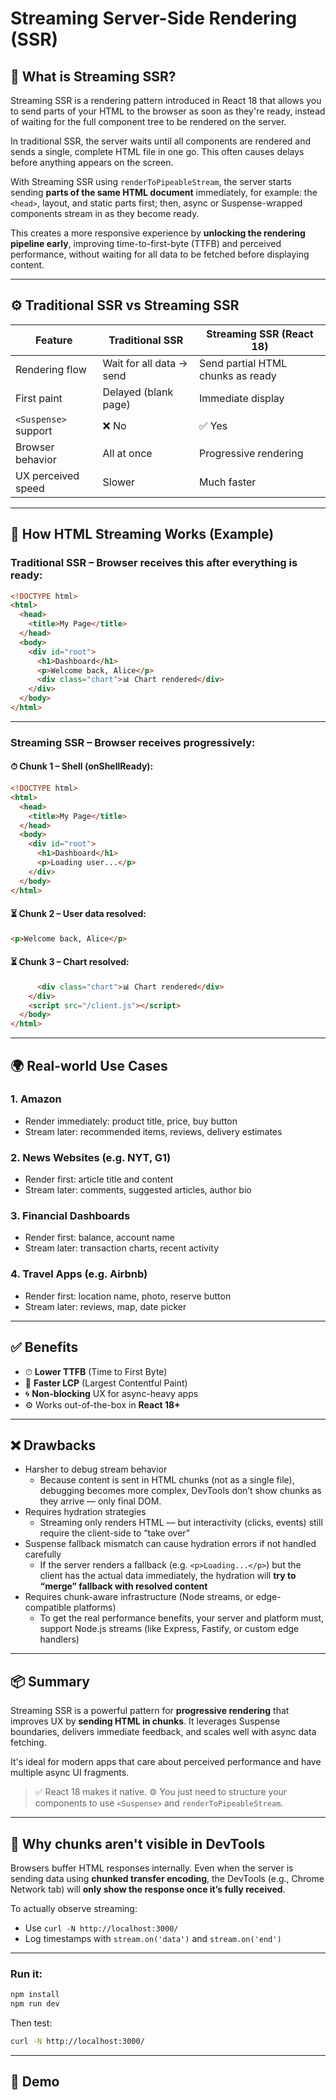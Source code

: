 # Streaming Server-Side Rendering (SSR)

## 🧠 What is Streaming SSR?

Streaming SSR is a rendering pattern introduced in React 18 that allows you to send parts of your HTML to the browser as soon as they're ready, instead of waiting for the full component tree to be rendered on the server.

In traditional SSR, the server waits until all components are rendered and sends a single, complete HTML file in one go. This often causes delays before anything appears on the screen.

With Streaming SSR using `renderToPipeableStream`, the server starts sending **parts of the same HTML document** immediately, for example: the `<head>`, layout, and static parts first; then, async or Suspense-wrapped components stream in as they become ready.

This creates a more responsive experience by **unlocking the rendering pipeline early**, improving time-to-first-byte (TTFB) and perceived performance, without waiting for all data to be fetched before displaying content.

---

## ⚙️ Traditional SSR vs Streaming SSR

| Feature              | Traditional SSR          | Streaming SSR (React 18)          |
| -------------------- | ------------------------ | --------------------------------- |
| Rendering flow       | Wait for all data → send | Send partial HTML chunks as ready |
| First paint          | Delayed (blank page)     | Immediate display                 |
| `<Suspense>` support | ❌ No                    | ✅ Yes                            |
| Browser behavior     | All at once              | Progressive rendering             |
| UX perceived speed   | Slower                   | Much faster                       |

---

## 🔎 How HTML Streaming Works (Example)

### Traditional SSR – Browser receives this **after everything is ready**:

```html
<!DOCTYPE html>
<html>
  <head>
    <title>My Page</title>
  </head>
  <body>
    <div id="root">
      <h1>Dashboard</h1>
      <p>Welcome back, Alice</p>
      <div class="chart">📊 Chart rendered</div>
    </div>
  </body>
</html>
```

---

### Streaming SSR – Browser receives **progressively**:

#### ⏱ Chunk 1 – Shell (onShellReady):

```html
<!DOCTYPE html>
<html>
  <head>
    <title>My Page</title>
  </head>
  <body>
    <div id="root">
      <h1>Dashboard</h1>
      <p>Loading user...</p>
    </div>
  </body>
</html>
```

#### ⏳ Chunk 2 – User data resolved:

```html
<p>Welcome back, Alice</p>
```

#### ⏳ Chunk 3 – Chart resolved:

```html
      <div class="chart">📊 Chart rendered</div>
    </div>
    <script src="/client.js"></script>
  </body>
</html>
```

---

## 🌍 Real-world Use Cases

### 1. Amazon

- Render immediately: product title, price, buy button
- Stream later: recommended items, reviews, delivery estimates

### 2. News Websites (e.g. NYT, G1)

- Render first: article title and content
- Stream later: comments, suggested articles, author bio

### 3. Financial Dashboards

- Render first: balance, account name
- Stream later: transaction charts, recent activity

### 4. Travel Apps (e.g. Airbnb)

- Render first: location name, photo, reserve button
- Stream later: reviews, map, date picker

---

## ✅ Benefits

- ⏱ **Lower TTFB** (Time to First Byte)
- 🎯 **Faster LCP** (Largest Contentful Paint)
- 🌀 **Non-blocking** UX for async-heavy apps
- ⚙️ Works out-of-the-box in **React 18+**

---

## ❌ Drawbacks

- Harsher to debug stream behavior
  - Because content is sent in HTML chunks (not as a single file), debugging becomes more complex, DevTools don’t show chunks as they arrive — only final DOM.
- Requires hydration strategies
  - Streaming only renders HTML — but interactivity (clicks, events) still require the client-side to “take over”
- Suspense fallback mismatch can cause hydration errors if not handled carefully
  - If the server renders a fallback (e.g. `<p>Loading...</p>`) but the client has the actual data immediately, the hydration will **try to “merge” fallback with resolved content**
- Requires chunk-aware infrastructure (Node streams, or edge-compatible platforms)
  - To get the real performance benefits, your server and platform must, support Node.js streams (like Express, Fastify, or custom edge handlers)

---

## 📦 Summary

Streaming SSR is a powerful pattern for **progressive rendering** that improves UX by **sending HTML in chunks**. It leverages Suspense boundaries, delivers immediate feedback, and scales well with async data fetching.

It's ideal for modern apps that care about perceived performance and have multiple async UI fragments.

> ✅ React 18 makes it native.
> ⚙️ You just need to structure your components to use `<Suspense>` and `renderToPipeableStream`.

---

## 🧪 Why chunks aren't visible in DevTools

Browsers buffer HTML responses internally. Even when the server is sending data using **chunked transfer encoding**, the DevTools (e.g., Chrome Network tab) will **only show the response once it’s fully received**.

To actually observe streaming:

- Use `curl -N http://localhost:3000/`
- Log timestamps with `stream.on('data')` and `stream.on('end')`

---

### Run it:

```bash
npm install
npm run dev
```

Then test:

```bash
curl -N http://localhost:3000/
```

---

## 🎥 Demo
